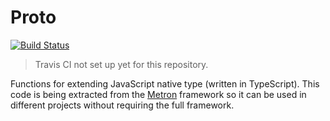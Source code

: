 # Proto

[![Build Status](https://travis-ci.org/metronical/proto.svg?branch=master)](https://travis-ci.org/metronical/proto)

> Travis CI not set up yet for this repository.

Functions for extending JavaScript native type (written in TypeScript). This code is being extracted from the [Metron](https://github.com/metronical/metron) framework so it can be used in different projects without requiring the full framework.
